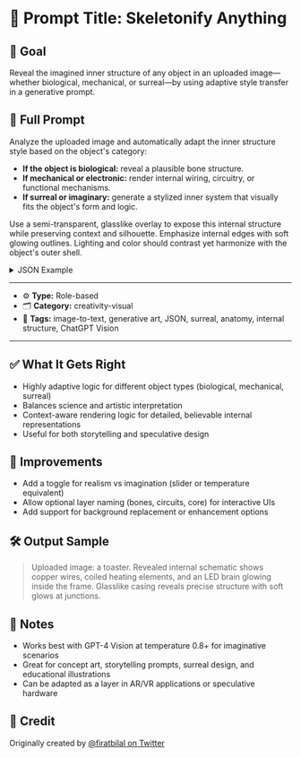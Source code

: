 # 📌 Prompt Title: Skeletonify Anything

## 🎯 Goal
Reveal the imagined inner structure of any object in an uploaded image—whether biological, mechanical, or surreal—by using adaptive style transfer in a generative prompt.

## 💬 Full Prompt

Analyze the uploaded image and automatically adapt the inner structure style based on the object's category:

- **If the object is biological:** reveal a plausible bone structure.
- **If mechanical or electronic:** render internal wiring, circuitry, or functional mechanisms.
- **If surreal or imaginary:** generate a stylized inner system that visually fits the object's form and logic.

Use a semi-transparent, glasslike overlay to expose this internal structure while preserving context and silhouette. Emphasize internal edges with soft glowing outlines. Lighting and color should contrast yet harmonize with the object's outer shell.

<details>
<summary>JSON Example</summary>

```json
{
  "preset": "skeletonify_v1",
  "instruction": "Analyze the uploaded image and automatically adapt the inner structure style based on the object's category. If the object is biological, reveal a plausible bone structure. If mechanical or electronic, render internal wiring, circuitry, or functional mechanisms. If surreal or imaginary, generate a stylized inner system that visually fits the object's form and logic.",
  "base_image": "uploaded_image",
  "style_transfer": {
    "transparency_effect": {
      "type": "context-aware semi-transparency",
      "opacity_level": 60,
      "material_appearance": "glasslike or organic translucency based on surface",
      "outline_emphasis": "soft glowing inner edges for structure definition"
    },
    "inner_structure": {
      "type": "object-specific skeletal framework",
      "design": "contextual — anatomical skeleton for creatures or humanoids, internal components for machines (wires, circuits, frames), abstract visual logic for surreal entities",
      "material": "adaptive (bone, plastic, metal, resin, or energetic core depending on object)",
      "detail_level": "high, with component precision and silhouette integration",
      "color_scheme": "optimized for contrast and harmony with outer shell (e.g. warm glows under cool tones)"
    },
    "lighting_and_rendering": {
      "lighting_type": "adaptive to original environment (natural, ambient, or studio-like)",
      "shadow": "subtle or minimal to keep focus on interior",
      "highlight": "inner glow accents on bones, circuits, or abstract forms",
      "background": "maintain original scene or lightly blur it to enhance subject clarity"
    },
    "application_target": "Reveal the object's inner anatomy or mechanism in a scientifically plausible or artistically coherent way. Avoid generic human skeletons unless the object clearly represents a human form. Prioritize visual storytelling through internal-external material contrast."
  }
}
```
</details>

---

- ⚙️ **Type:** Role-based  
- 🗂️ **Category:** creativity-visual  
- 🧠 **Tags:** image-to-text, generative art, JSON, surreal, anatomy, internal structure, ChatGPT Vision

---

## ✅ What It Gets Right

- Highly adaptive logic for different object types (biological, mechanical, surreal)
- Balances science and artistic interpretation
- Context-aware rendering logic for detailed, believable internal representations
- Useful for both storytelling and speculative design

## 🧪 Improvements

- Add a toggle for realism vs imagination (slider or temperature equivalent)
- Allow optional layer naming (bones, circuits, core) for interactive UIs
- Add support for background replacement or enhancement options

## 🛠️ Output Sample

> Uploaded image: a toaster. Revealed internal schematic shows copper wires, coiled heating elements, and an LED brain glowing inside the frame. Glasslike casing reveals precise structure with soft glows at junctions.

## 📓 Notes

- Works best with GPT-4 Vision at temperature 0.8+ for imaginative scenarios
- Great for concept art, storytelling prompts, surreal design, and educational illustrations
- Can be adapted as a layer in AR/VR applications or speculative hardware

## 🙌 Credit

 Originally created by [@firatbilal on Twitter](https://x.com/firatbilal/status/1930562939355795554)
